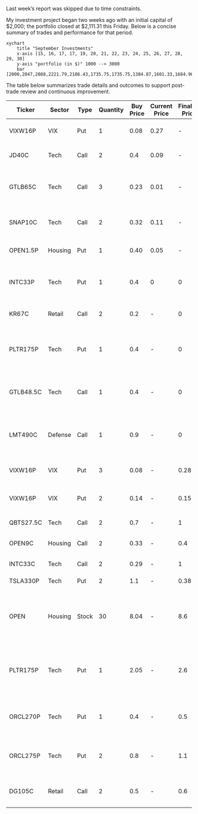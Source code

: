 Last week’s report was skipped due to time constraints. 

My investment project began two weeks ago with an initial capital of $2,000; the portfolio closed at $2,111.31 this Friday. Below is a concise summary of trades and performance for that period.

```mermaid
xychart
    title "September Investments"
    x-axis [15, 16, 17, 17, 19, 20, 21, 22, 23, 24, 25, 26, 27, 28, 29, 30]
    y-axis "portfolio (in $)" 1000 --> 3000
    bar [2000,2047,2088,2221.79,2186.43,1735.75,1735.75,1384.87,1601.33,1684.96,2220.6,2111.3,2111.3]
```

The table below summarizes trade details and outcomes to support post-trade review and continuous improvement.

|Ticker | Sector | Type | Quantity | Buy Price | Current Price | Finalize Price | Cost | Gain | Date Buy | Date Final| P/L(%) | Strategy | Outcome |
|------ | ------ | ---- | -------- | --------- | ------------- | -------------  | ---- | ---- | -------  | --------- | ------ | -------  | ------- |
|VIXW16P|  VIX   | Put  | 1        | 0.08      | 0.27             | -           | 8   | 19 | 237.5 | 9/25 |  - | VIX will be as smooth as my brain  | Let the profit ride |
|JD40C |  Tech   | Call | 2        | 0.4      | 0.09             | -           | 80   | -62 | -77.5 | 9/19 |  - | JD will ride the CHN stock wave | JD is not growing rapidly |
|GTLB65C |  Tech   | Call | 3        | 0.23      | 0.01          | -           | 69   | -66.99 | -95.71 | 9/3 |  - | Gitlab can have shows resilience at the modest sentiment | Wasted |
|SNAP10C |  Tech   | Call | 2        | 0.32      | 0.11          | -           | 64   | -42| -65.63 | 9/22 |  - | Snap Chat might be in the TikTok Deal | Fake News |
|OPEN1.5P | Housing | Put | 1        | 0.40      | 0.05          | -           | 40   | -35| -87.5 | 7/21 |  - | Betting the market crash | should buy cheaper |
|INTC33P| Tech   | Put  | 1        | 0.4       | 0             | 0              | 40   | -40  | 9/25     | 9/26      | -100   | Set back after gain from APPL investment news | Not suprised |
|KR67C  | Retail | Call | 2        | 0.2 | -             | 0              | 40 | -40 |  9/19 | 9/26 | -100 | Retail sector being low for a while  | Not suprised |
|PLTR175P| Tech  | Put | 1         | 0.4       | -             | 0              | 40   | -40  | 9/25     | 9/26      | -100   | Downward pressure after GDP revision  | Should set limit sell price 2x buy price, i.e. 0.8 |
|GTLB48.5C|Tech  | Call | 1 | 0.4 | - | 0  | 40 | -40 | -100  | 9/25 | 9/26 | Gitlab moves higher at modest sentiment | Not suprised |
|LMT490C |Defense| Call | 1 | 0.9 | - | 0  | 90 | -90 | -100  | 9/25 | 9/26 | Europe investment in warefare  | should limit limit sell price 1.5x buy price, 1.e. 1.4 |
|VIXW16P|  VIX   | Put  | 3        | 0.08      | -             | 0.28           | 24   | 60 | 250  | 9/25 | 9/26 | VIX will be as smooth as my brain  | Sold at peak |
|VIXW16P|  VIX   | Put  | 2        | 0.14      | -             | 0.15           | 28   | 30 | 7.15  | 9/25 | 9/26 | VIX high at market, plan to sell low buy lower  | As expected |
|QBTS27.5C | Tech| Call | 2        | 0.7       | -             | 1              | 140  | 60 | 42.86 | 9/25 | 9/26 | -------  | ------- |
|OPEN9C | Housing | Call | 2       | 0.33      | -             | 0.4            | 66   | 14 | 21.22 | --------- | 9/25 | -------  | ------- |
|INTC33C | Tech | Call | 2       | 0.29      | -             | 1            | 58   | 142 | 244.83 | 9/25 | 9/25 | -------  | ------- |
|TSLA330P | Tech | Put | 2       | 1.1      | -             | 0.38          | 220   | -144 | -65.46 | 9/18 | 9/25 | -------  | ------- |
|OPEN | Housing | Stock | 30       | 8.04   | -             | 8.6          | 241.2   | 16.8 | 6.97 | 9/23 | 9/25 | Opendoor stock experienced huge slip, strong sentiment observed  | ------- |
|PLTR175P | Tech | Put | 1       | 2.05   | -             | 2.6          | 205   | 55 | 26.83 | 9/22 | 9/25 | Opendoor stock experienced huge slip, strong sentiment observed  | ------- |
|ORCL270P | Tech | Put | 1       | 0.4   | -             | 0.5          | 40   | 10 | 25 | 9/22 | 9/25 | Oracle normally slide two days after strong gain | ------- |
|ORCL275P | Tech | Put | 2       | 0.8   | -             | 1.1          | 160   | 60 | 37.5 | 9/22 | 9/25 | Oracle normally slide two days after strong gain | ------- |
|DG105C | Retail | Call | 2       | 0.5   | -             | 0.6          | 100   | 20 | 20 | 9/22 | 9/25 | Dollar General raises with VIX| | 




